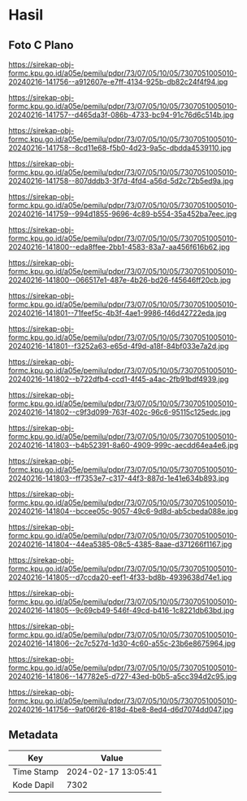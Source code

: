 # Hasil

## Foto C Plano

https://sirekap-obj-formc.kpu.go.id/a05e/pemilu/pdpr/73/07/05/10/05/7307051005010-20240216-141756--a912607e-e7ff-4134-925b-db82c24f4f94.jpg

https://sirekap-obj-formc.kpu.go.id/a05e/pemilu/pdpr/73/07/05/10/05/7307051005010-20240216-141757--d465da3f-086b-4733-bc94-91c76d6c514b.jpg

https://sirekap-obj-formc.kpu.go.id/a05e/pemilu/pdpr/73/07/05/10/05/7307051005010-20240216-141758--8cd11e68-f5b0-4d23-9a5c-dbdda4539110.jpg

https://sirekap-obj-formc.kpu.go.id/a05e/pemilu/pdpr/73/07/05/10/05/7307051005010-20240216-141758--807dddb3-3f7d-4fd4-a56d-5d2c72b5ed9a.jpg

https://sirekap-obj-formc.kpu.go.id/a05e/pemilu/pdpr/73/07/05/10/05/7307051005010-20240216-141759--994d1855-9696-4c89-b554-35a452ba7eec.jpg

https://sirekap-obj-formc.kpu.go.id/a05e/pemilu/pdpr/73/07/05/10/05/7307051005010-20240216-141800--eda8ffee-2bb1-4583-83a7-aa456f616b62.jpg

https://sirekap-obj-formc.kpu.go.id/a05e/pemilu/pdpr/73/07/05/10/05/7307051005010-20240216-141800--066517e1-487e-4b26-bd26-f45646ff20cb.jpg

https://sirekap-obj-formc.kpu.go.id/a05e/pemilu/pdpr/73/07/05/10/05/7307051005010-20240216-141801--71feef5c-4b3f-4ae1-9986-f46d42722eda.jpg

https://sirekap-obj-formc.kpu.go.id/a05e/pemilu/pdpr/73/07/05/10/05/7307051005010-20240216-141801--f3252a63-e65d-4f9d-a18f-84bf033e7a2d.jpg

https://sirekap-obj-formc.kpu.go.id/a05e/pemilu/pdpr/73/07/05/10/05/7307051005010-20240216-141802--b722dfb4-ccd1-4f45-a4ac-2fb91bdf4939.jpg

https://sirekap-obj-formc.kpu.go.id/a05e/pemilu/pdpr/73/07/05/10/05/7307051005010-20240216-141802--c9f3d099-763f-402c-96c6-95115c125edc.jpg

https://sirekap-obj-formc.kpu.go.id/a05e/pemilu/pdpr/73/07/05/10/05/7307051005010-20240216-141803--b4b52391-8a60-4909-999c-aecdd64ea4e6.jpg

https://sirekap-obj-formc.kpu.go.id/a05e/pemilu/pdpr/73/07/05/10/05/7307051005010-20240216-141803--ff7353e7-c317-44f3-887d-1e41e634b893.jpg

https://sirekap-obj-formc.kpu.go.id/a05e/pemilu/pdpr/73/07/05/10/05/7307051005010-20240216-141804--bccee05c-9057-49c6-9d8d-ab5cbeda088e.jpg

https://sirekap-obj-formc.kpu.go.id/a05e/pemilu/pdpr/73/07/05/10/05/7307051005010-20240216-141804--44ea5385-08c5-4385-8aae-d371266f1167.jpg

https://sirekap-obj-formc.kpu.go.id/a05e/pemilu/pdpr/73/07/05/10/05/7307051005010-20240216-141805--d7ccda20-eef1-4f33-bd8b-4939638d74e1.jpg

https://sirekap-obj-formc.kpu.go.id/a05e/pemilu/pdpr/73/07/05/10/05/7307051005010-20240216-141805--9c69cb49-546f-49cd-b416-1c8221db63bd.jpg

https://sirekap-obj-formc.kpu.go.id/a05e/pemilu/pdpr/73/07/05/10/05/7307051005010-20240216-141806--2c7c527d-1d30-4c60-a55c-23b6e8675964.jpg

https://sirekap-obj-formc.kpu.go.id/a05e/pemilu/pdpr/73/07/05/10/05/7307051005010-20240216-141806--147782e5-d727-43ed-b0b5-a5cc394d2c95.jpg

https://sirekap-obj-formc.kpu.go.id/a05e/pemilu/pdpr/73/07/05/10/05/7307051005010-20240216-141756--9af06f26-818d-4be8-8ed4-d6d7074dd047.jpg


## Metadata

| Key        | Value               |
| ---------- | ------------------- |
| Time Stamp | 2024-02-17 13:05:41 |
| Kode Dapil | 7302                |



